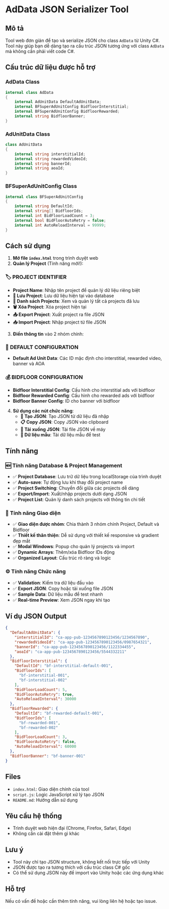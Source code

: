 # AdData JSON Serializer Tool

## Mô tả
Tool web đơn giản để tạo và serialize JSON cho class `AdData` từ Unity C#. Tool này giúp bạn dễ dàng tạo ra cấu trúc JSON tương ứng với class `AdData` mà không cần phải viết code C#.

## Cấu trúc dữ liệu được hỗ trợ

### AdData Class
```csharp
internal class AdData
{
    internal AdUnitData DefaultAdUnitData;
    internal BFSuperAdUnitConfig BidfloorInterstitial;
    internal BFSuperAdUnitConfig BidfloorRewarded;
    internal string BidfloorBanner;
}
```

### AdUnitData Class
```csharp
class AdUnitData
{
    internal string interstitialId;
    internal string rewardedVideoId;
    internal string bannerId;
    internal string aoaId;
}
```

### BFSuperAdUnitConfig Class
```csharp
internal class BFSuperAdUnitConfig
{
    internal string DefaultId;
    internal string[] BidfloorIds;
    internal int BidFloorLoadCount = 3;
    internal bool BidFloorAutoRetry = false;
    internal int AutoReloadInterval = 99999;
}
```

## Cách sử dụng

1. **Mở file `index.html`** trong trình duyệt web
2. **Quản lý Project** (Tính năng mới!):

### 🏷️ **PROJECT IDENTIFIER**
   - **Project Name**: Nhập tên project để quản lý dữ liệu riêng biệt
   - **💾 Lưu Project**: Lưu dữ liệu hiện tại vào database
   - **📂 Danh sách Projects**: Xem và quản lý tất cả projects đã lưu
   - **🗑️ Xóa Project**: Xóa project hiện tại
   - **📤 Export Project**: Xuất project ra file JSON
   - **📥 Import Project**: Nhập project từ file JSON

3. **Điền thông tin** vào 2 nhóm chính:

### 🎯 **DEFAULT CONFIGURATION**
   - **Default Ad Unit Data**: Các ID mặc định cho interstitial, rewarded video, banner và AOA

### 💰 **BIDFLOOR CONFIGURATION**
   - **Bidfloor Interstitial Config**: Cấu hình cho interstitial ads với bidfloor
   - **Bidfloor Rewarded Config**: Cấu hình cho rewarded ads với bidfloor
   - **Bidfloor Banner Config**: ID cho banner với bidfloor

4. **Sử dụng các nút chức năng**:
   - **🔄 Tạo JSON**: Tạo JSON từ dữ liệu đã nhập
   - **📋 Copy JSON**: Copy JSON vào clipboard
   - **💾 Tải xuống JSON**: Tải file JSON về máy
   - **📝 Dữ liệu mẫu**: Tải dữ liệu mẫu để test

## Tính năng

### 🆕 **Tính năng Database & Project Management**
- ✅ **Project Database**: Lưu trữ dữ liệu trong localStorage của trình duyệt
- ✅ **Auto-save**: Tự động lưu khi thay đổi project name
- ✅ **Project Switching**: Chuyển đổi giữa các projects dễ dàng
- ✅ **Export/Import**: Xuất/nhập projects dưới dạng JSON
- ✅ **Project List**: Quản lý danh sách projects với thông tin chi tiết

### 🎨 **Tính năng Giao diện**
- ✅ **Giao diện được nhóm**: Chia thành 3 nhóm chính Project, Default và Bidfloor
- ✅ **Thiết kế thân thiện**: Dễ sử dụng với thiết kế responsive và gradient đẹp mắt
- ✅ **Modal Windows**: Popup cho quản lý projects và import
- ✅ **Dynamic Arrays**: Thêm/xóa Bidfloor IDs động
- ✅ **Organized Layout**: Cấu trúc rõ ràng và logic

### ⚙️ **Tính năng Chức năng**
- ✅ **Validation**: Kiểm tra dữ liệu đầu vào
- ✅ **Export JSON**: Copy hoặc tải xuống file JSON
- ✅ **Sample Data**: Dữ liệu mẫu để test nhanh
- ✅ **Real-time Preview**: Xem JSON ngay khi tạo

## Ví dụ JSON Output

```json
{
  "DefaultAdUnitData": {
    "interstitialId": "ca-app-pub-1234567890123456/1234567890",
    "rewardedVideoId": "ca-app-pub-1234567890123456/0987654321",
    "bannerId": "ca-app-pub-1234567890123456/1122334455",
    "aoaId": "ca-app-pub-1234567890123456/5544332211"
  },
  "BidfloorInterstitial": {
    "DefaultId": "bf-interstitial-default-001",
    "BidfloorIds": [
      "bf-interstitial-001",
      "bf-interstitial-002"
    ],
    "BidFloorLoadCount": 5,
    "BidFloorAutoRetry": true,
    "AutoReloadInterval": 30000
  },
  "BidfloorRewarded": {
    "DefaultId": "bf-rewarded-default-001",
    "BidfloorIds": [
      "bf-rewarded-001",
      "bf-rewarded-002"
    ],
    "BidFloorLoadCount": 3,
    "BidFloorAutoRetry": false,
    "AutoReloadInterval": 60000
  },
  "BidfloorBanner": "bf-banner-001"
}
```

## Files

- `index.html`: Giao diện chính của tool
- `script.js`: Logic JavaScript xử lý tạo JSON
- `README.md`: Hướng dẫn sử dụng

## Yêu cầu hệ thống

- Trình duyệt web hiện đại (Chrome, Firefox, Safari, Edge)
- Không cần cài đặt thêm gì khác

## Lưu ý

- Tool này chỉ tạo JSON structure, không kết nối trực tiếp với Unity
- JSON được tạo ra tương thích với cấu trúc class C# gốc
- Có thể sử dụng JSON này để import vào Unity hoặc các ứng dụng khác

## Hỗ trợ

Nếu có vấn đề hoặc cần thêm tính năng, vui lòng liên hệ hoặc tạo issue.
